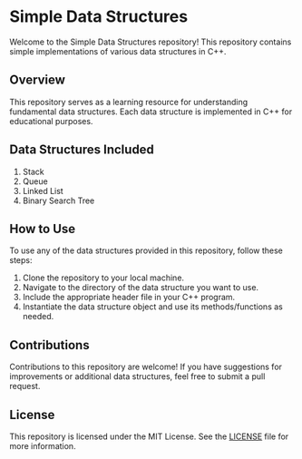 # Simple Data Structures

Welcome to the Simple Data Structures repository! This repository contains simple implementations of various data structures in C++.

## Overview
This repository serves as a learning resource for understanding fundamental data structures. Each data structure is implemented in C++ for educational purposes.

## Data Structures Included
1. Stack
2. Queue
3. Linked List
4. Binary Search Tree

## How to Use
To use any of the data structures provided in this repository, follow these steps:
1. Clone the repository to your local machine.
2. Navigate to the directory of the data structure you want to use.
3. Include the appropriate header file in your C++ program.
4. Instantiate the data structure object and use its methods/functions as needed.

## Contributions
Contributions to this repository are welcome! If you have suggestions for improvements or additional data structures, feel free to submit a pull request.

## License
This repository is licensed under the MIT License. See the [LICENSE](LICENSE) file for more information.
